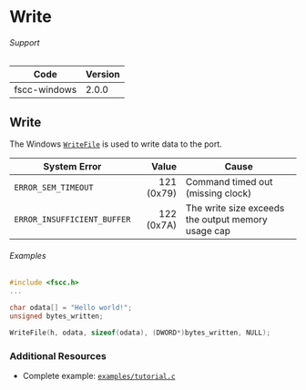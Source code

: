 # Write

###### Support
| Code | Version |
| ---- | ------- |
| fscc-windows | 2.0.0 |


## Write
The Windows [`WriteFile`](http://msdn.microsoft.com/en-us/library/windows/desktop/aa365747.aspx) is used to write data to the port.

| System Error | Value | Cause |
| ------------ | -----:| ----- |
| `ERROR_SEM_TIMEOUT` | 121 (0x79) | Command timed out (missing clock) |
| `ERROR_INSUFFICIENT_BUFFER` | 122 (0x7A) | The write size exceeds the output memory usage cap |

###### Examples
```c
#include <fscc.h>
...

char odata[] = "Hello world!";
unsigned bytes_written;

WriteFile(h, odata, sizeof(odata), (DWORD*)bytes_written, NULL);
```


### Additional Resources
- Complete example: [`examples/tutorial.c`](../examples/tutorial.c)
